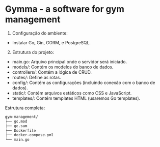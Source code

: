 # Gymma - a software for gym management

1. Configuração do ambiente:
   
- Instalar Go, Gin, GORM, e PostgreSQL.

2. Estrutura do projeto:

- main.go: Arquivo principal onde o servidor será iniciado.
- models/: Contém os modelos do banco de dados.
- controllers/: Contém a lógica de CRUD.
- routes/: Define as rotas.
- config/: Contém as configurações (incluindo conexão com o banco de dados).
- static/: Contém arquivos estáticos como CSS e JavaScript.
- templates/: Contém templates HTML (usaremos Go templates).

Estrutura completa:

```html
gym-management/
├── go.mod
├── go.sum
├── Dockerfile
├── docker-compose.yml
└── main.go
